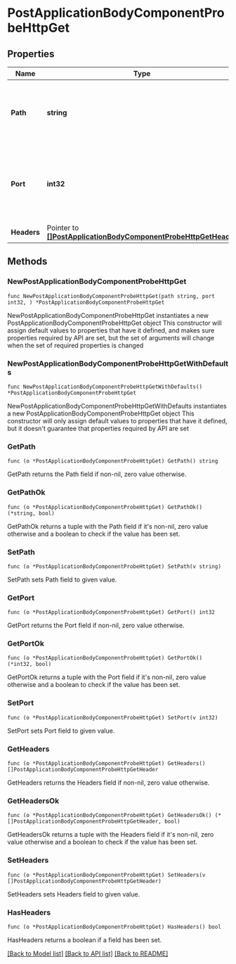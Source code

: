 # PostApplicationBodyComponentProbeHttpGet

## Properties

Name | Type | Description | Notes
------------ | ------------- | ------------- | -------------
**Path** | **string** | HTTPサーバーへアクセスしプローブをチェックする際のパス | 
**Port** | **int32** | HTTPサーバーへアクセスしプローブをチェックする際のポート番号 | 
**Headers** | Pointer to [**[]PostApplicationBodyComponentProbeHttpGetHeader**](PostApplicationBodyComponentProbeHttpGetHeader.md) |  | [optional] 

## Methods

### NewPostApplicationBodyComponentProbeHttpGet

`func NewPostApplicationBodyComponentProbeHttpGet(path string, port int32, ) *PostApplicationBodyComponentProbeHttpGet`

NewPostApplicationBodyComponentProbeHttpGet instantiates a new PostApplicationBodyComponentProbeHttpGet object
This constructor will assign default values to properties that have it defined,
and makes sure properties required by API are set, but the set of arguments
will change when the set of required properties is changed

### NewPostApplicationBodyComponentProbeHttpGetWithDefaults

`func NewPostApplicationBodyComponentProbeHttpGetWithDefaults() *PostApplicationBodyComponentProbeHttpGet`

NewPostApplicationBodyComponentProbeHttpGetWithDefaults instantiates a new PostApplicationBodyComponentProbeHttpGet object
This constructor will only assign default values to properties that have it defined,
but it doesn't guarantee that properties required by API are set

### GetPath

`func (o *PostApplicationBodyComponentProbeHttpGet) GetPath() string`

GetPath returns the Path field if non-nil, zero value otherwise.

### GetPathOk

`func (o *PostApplicationBodyComponentProbeHttpGet) GetPathOk() (*string, bool)`

GetPathOk returns a tuple with the Path field if it's non-nil, zero value otherwise
and a boolean to check if the value has been set.

### SetPath

`func (o *PostApplicationBodyComponentProbeHttpGet) SetPath(v string)`

SetPath sets Path field to given value.


### GetPort

`func (o *PostApplicationBodyComponentProbeHttpGet) GetPort() int32`

GetPort returns the Port field if non-nil, zero value otherwise.

### GetPortOk

`func (o *PostApplicationBodyComponentProbeHttpGet) GetPortOk() (*int32, bool)`

GetPortOk returns a tuple with the Port field if it's non-nil, zero value otherwise
and a boolean to check if the value has been set.

### SetPort

`func (o *PostApplicationBodyComponentProbeHttpGet) SetPort(v int32)`

SetPort sets Port field to given value.


### GetHeaders

`func (o *PostApplicationBodyComponentProbeHttpGet) GetHeaders() []PostApplicationBodyComponentProbeHttpGetHeader`

GetHeaders returns the Headers field if non-nil, zero value otherwise.

### GetHeadersOk

`func (o *PostApplicationBodyComponentProbeHttpGet) GetHeadersOk() (*[]PostApplicationBodyComponentProbeHttpGetHeader, bool)`

GetHeadersOk returns a tuple with the Headers field if it's non-nil, zero value otherwise
and a boolean to check if the value has been set.

### SetHeaders

`func (o *PostApplicationBodyComponentProbeHttpGet) SetHeaders(v []PostApplicationBodyComponentProbeHttpGetHeader)`

SetHeaders sets Headers field to given value.

### HasHeaders

`func (o *PostApplicationBodyComponentProbeHttpGet) HasHeaders() bool`

HasHeaders returns a boolean if a field has been set.


[[Back to Model list]](../README.md#documentation-for-models) [[Back to API list]](../README.md#documentation-for-api-endpoints) [[Back to README]](../README.md)


